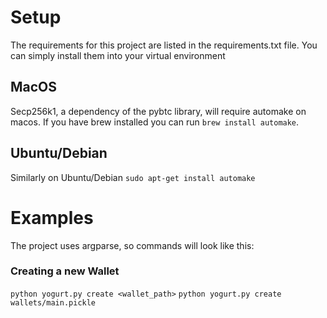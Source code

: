 # Setup
The requirements for this project are listed in the requirements.txt file. You can simply install them into your virtual environment

## MacOS
Secp256k1, a dependency of the pybtc library, will require automake on macos. If you have brew installed you can run ```brew install automake```.

## Ubuntu/Debian
Similarly on Ubuntu/Debian ```sudo apt-get install automake```

# Examples
The project uses argparse, so commands will look like this:

### Creating a new Wallet
```python yogurt.py create <wallet_path>```
```python yogurt.py create wallets/main.pickle```
